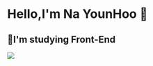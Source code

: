 # Hello,I'm Na YounHoo 🙌

## 📖I'm studying Front-End

<img align="center" src="https://github-readme-stats.vercel.app/api/top-langs/?username=pureyounhoo0&layout=compact&theme=radical" />
